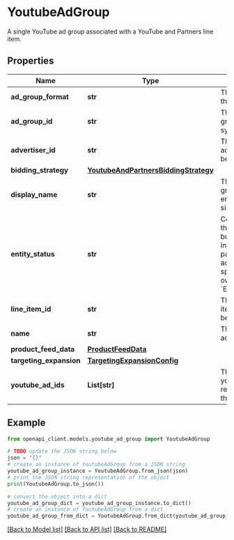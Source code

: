 # YoutubeAdGroup

A single YouTube ad group associated with a YouTube and Partners line item.

## Properties

Name | Type | Description | Notes
------------ | ------------- | ------------- | -------------
**ad_group_format** | **str** | The format of the ads in the ad group. | [optional] 
**ad_group_id** | **str** | The unique ID of the ad group. Assigned by the system. | [optional] 
**advertiser_id** | **str** | The unique ID of the advertiser the ad group belongs to. | [optional] 
**bidding_strategy** | [**YoutubeAndPartnersBiddingStrategy**](YoutubeAndPartnersBiddingStrategy.md) |  | [optional] 
**display_name** | **str** | The display name of the ad group. Must be UTF-8 encoded with a maximum size of 255 bytes. | [optional] 
**entity_status** | **str** | Controls whether or not the ad group can spend its budget and bid on inventory. If the ad group&#39;s parent line item is not active, the ad group can&#39;t spend its budget even if its own status is &#x60;ENTITY_STATUS_ACTIVE&#x60;. | [optional] 
**line_item_id** | **str** | The unique ID of the line item that the ad group belongs to. | [optional] 
**name** | **str** | The resource name of the ad group. | [optional] 
**product_feed_data** | [**ProductFeedData**](ProductFeedData.md) |  | [optional] 
**targeting_expansion** | [**TargetingExpansionConfig**](TargetingExpansionConfig.md) |  | [optional] 
**youtube_ad_ids** | **List[str]** | The IDs of the youtube_ad_group_ad resources associated with the ad group. | [optional] 

## Example

```python
from openapi_client.models.youtube_ad_group import YoutubeAdGroup

# TODO update the JSON string below
json = "{}"
# create an instance of YoutubeAdGroup from a JSON string
youtube_ad_group_instance = YoutubeAdGroup.from_json(json)
# print the JSON string representation of the object
print(YoutubeAdGroup.to_json())

# convert the object into a dict
youtube_ad_group_dict = youtube_ad_group_instance.to_dict()
# create an instance of YoutubeAdGroup from a dict
youtube_ad_group_from_dict = YoutubeAdGroup.from_dict(youtube_ad_group_dict)
```
[[Back to Model list]](../README.md#documentation-for-models) [[Back to API list]](../README.md#documentation-for-api-endpoints) [[Back to README]](../README.md)


